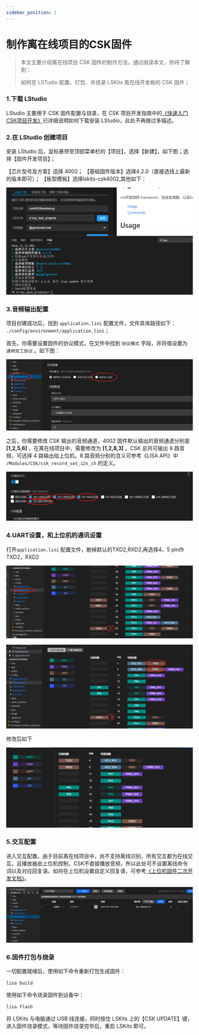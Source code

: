 ```yaml
---
sidebar_position: 1
---
```


# 制作离在线项目的CSK固件

> 本文主要介绍离在线项目 CSK 固件的制作方法，通过阅读本文，你将了解到：
>
> 如何在 LSTudio 配置、打包、并烧录 LSKits 离在线开发板的 CSK 固件；



### 1.下载 LStudio

LStudio 主要用于 CSK 固件配置与烧录，在 CSK 项目开发指南中的[《快速入门CSK项目开发》](https://docs.listenai.com/AIsolution/ESR/Quick_start/Quick_start)已详细说明如何下载安装 LStudio，此处不再做过多描述。



### 2.在 LStudio 创建项目

安装 LStudio 后，鼠标悬停至顶部菜单栏的【项目】，选择【新建】，如下图；选择【固件开发项目】；

【芯片型号及方案】选择 4002；
【基础固件版本】选择4.2.0（直接选线上最新的版本即可）；
【板型模板】选择lskits-csk4002,其他如下：

![](./files/Create_project.png)



### 3.音频输出配置

项目创建成功后，找到 `application.lini` 配置文件，文件具体路径如下： `./config/environment/application.lini`；

首先，你需要设置固件的协议模式，在文件中找到 `协议模式` 字段，并将值设置为 `通用双工协议`  。如下图：

![](./files/System_mode.png)

之后，你需要修改 CSK 输出的音频通道，4002 固件默认输出的音频通道分别是 **[1,2,5,6]**   ，在离在线项目中，需要修改为  **[1,2,8,3]** 。CSK 总共可输出 8 路音频，可选择 4 路输出给上位机。8 路音频分别的含义可参考《LISA API》中 `/Modules/CSK/csk_record_set_i2s_ch` 的定义。

![](./files/I2S_out_chs.png)

### 4.UART设置，和上位机的通讯设置

打开`application.lini` 配置文件，删掉默认的TXD2,RXD2,再选择4，5 pin作TXD2，RXD2

![](./files/uart_pin_set.png)

![](./files/uart_pin_set2.png)

修改后如下

![](./files/uart_pin_set3.png)

### 5.交互配置

进入交互配置，由于目前离在线项目中，尚不支持离线识别，所有交互都为在线交互。且播放器由上位机控制，CSK不直接播放音频，所以此处可不设置离线命令词以及对应回复语。如何在上位机设置自定义回复语，可参考[《上位机固件二次开发文档》](/AIsolution/dsp/firmware_development/xr872_evs)。

![](./files/interact.png)



### 6.固件打包与烧录

一切配置就绪后，使用如下命令重新打包生成固件：

```
lisa build
```

使用如下命令烧录固件到设备中：

```
lisa flash
```

将 LSKits 与电脑通过 USB 线连接，同时按住 LSKits 上的【CSK UPDATE】键，进入固件烧录模式，等待固件烧录完毕后，重启 LSKits 即可。
